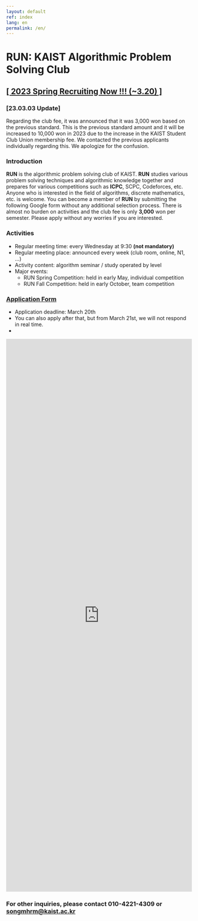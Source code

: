 ```yaml
---
layout: default
ref: index
lang: en
permalink: /en/
---
```


# RUN: KAIST Algorithmic Problem Solving Club

## [\[ 2023 Spring Recruiting Now !!! (~3.20) \]](/en/apply/)

### **\[23.03.03 Update\]**
Regarding the club fee, it was announced that it was 3,000 won based on the previous standard.
This is the previous standard amount and it will be increased to 10,000 won in 2023 due to the increase in the KAIST Student Club Union membership fee.
We contacted the previous applicants individually regarding this. We apologize for the confusion.

### Introduction

**RUN** is the algorithmic problem solving club of KAIST.
**RUN** studies various problem solving techniques and algorithmic knowledge together and prepares for various competitions such as **ICPC**, SCPC, Codeforces, etc.
Anyone who is interested in the field of algorithms, discrete mathematics, etc. is welcome.
You can become a member of **RUN** by submitting the following Google form without any additional selection process.
There is almost no burden on activities and the club fee is only **3,000** won per semester.
Please apply without any worries if you are interested.

### Activities

- Regular meeting time: every Wednesday at 9:30 **(not mandatory)**
- Regular meeting place: announced every week (club room, online, N1, ...)
- Activity content: algorithm seminar / study operated by level
- Major events:
  - RUN Spring Competition: held in early May, individual competition
  - RUN Fall Competition: held in early October, team competition

### [Application Form](/en/apply/)

- Application deadline: March 20th
- You can also apply after that, but from March 21st, we will not respond in real time.
- 
<iframe src="https://docs.google.com/forms/d/e/1FAIpQLSemDPOupGUeRlCx6ExxiffLWU52QG-tq-uBR-neBvmcVNCTug/viewform?usp=sf_link" frameborder="0" width="100%" height="1500px"></iframe>

### For other inquiries, please contact 010-4221-4309 or songmhrm@kaist.ac.kr